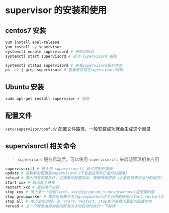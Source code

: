 # supervisor 的安装和使用

## centos7 安装

```bash
yum install epel-release
yum install -y supervisor
systemctl enable supervisord # 开机自启动
systemctl start supervisord # 启动 supervisord 服务

systemctl status supervisord # 查看supervisord服务状态
ps -ef | grep supervisord # 查看是否存在supervisord进程

```

## Ubuntu 安装

```bash
sudo apt-get install supervisor # 安装
```

## 配置文件

`/etc/supervisor/conf.d/` 配置文件路径，一般安装成功就会生成这个目录

## supervisorctl 相关命令

> `supervisord` 服务启动后，可以使用 `supervisorctl` 来启动管理相关应用

```bash
supervisorctl # 进入到 supervisorctl 命令控制界面面
update # 更新新的配置到supervisord（不会重启原来已运行的程序）
reload # 载入所有配置文件，并按新的配置启动、管理所有进程（会重启原来已运行的程序）
start xxx # 启动某个进程
restart xxx # 重启某个进程
stop xxx # 停止某一个进程(xxx)，xxx为[program:theprogramname]里配置的值
stop groupworker # 重启所有属于名为groupworker这个分组的进程(start,restart同理)
stop all # 停止全部进程，注：start、restart、stop都不会载入最新的配置文件
reread # 当一个服务由自动启动修改为手动启动时执行一下就ok
```
